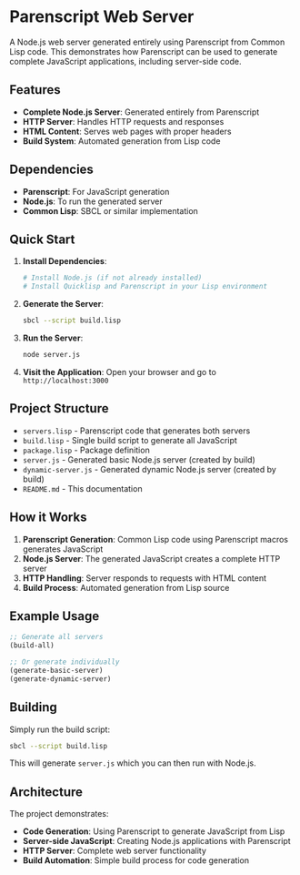 # Parenscript Web Server

A Node.js web server generated entirely using Parenscript from Common Lisp code. This demonstrates how Parenscript can be used to generate complete JavaScript applications, including server-side code.

## Features

- **Complete Node.js Server**: Generated entirely from Parenscript
- **HTTP Server**: Handles HTTP requests and responses
- **HTML Content**: Serves web pages with proper headers
- **Build System**: Automated generation from Lisp code

## Dependencies

- **Parenscript**: For JavaScript generation
- **Node.js**: To run the generated server
- **Common Lisp**: SBCL or similar implementation

## Quick Start

1. **Install Dependencies**:
   ```bash
   # Install Node.js (if not already installed)
   # Install Quicklisp and Parenscript in your Lisp environment
   ```

2. **Generate the Server**:
   ```bash
   sbcl --script build.lisp
   ```

3. **Run the Server**:
   ```bash
   node server.js
   ```

4. **Visit the Application**:
   Open your browser and go to `http://localhost:3000`

## Project Structure

- `servers.lisp` - Parenscript code that generates both servers
- `build.lisp` - Single build script to generate all JavaScript
- `package.lisp` - Package definition
- `server.js` - Generated basic Node.js server (created by build)
- `dynamic-server.js` - Generated dynamic Node.js server (created by build)
- `README.md` - This documentation

## How it Works

1. **Parenscript Generation**: Common Lisp code using Parenscript macros generates JavaScript
2. **Node.js Server**: The generated JavaScript creates a complete HTTP server
3. **HTTP Handling**: Server responds to requests with HTML content
4. **Build Process**: Automated generation from Lisp source

## Example Usage

```lisp
;; Generate all servers
(build-all)

;; Or generate individually
(generate-basic-server)
(generate-dynamic-server)
```

## Building

Simply run the build script:
```bash
sbcl --script build.lisp
```

This will generate `server.js` which you can then run with Node.js.

## Architecture

The project demonstrates:
- **Code Generation**: Using Parenscript to generate JavaScript from Lisp
- **Server-side JavaScript**: Creating Node.js applications with Parenscript
- **HTTP Server**: Complete web server functionality
- **Build Automation**: Simple build process for code generation
